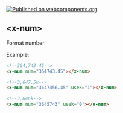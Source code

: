 [![Published on webcomponents.org][webcomponents-image]][webcomponents-url]

## \<x-num\>

Format number.

Example:
<!---
```
<custom-element-demo>
  <template>
    <script src="../webcomponentsjs/webcomponents-lite.js"></script>
    <script src="./demo/x-tag-components.js"></script>
    <next-code-block></next-code-block>
  </template>
</custom-element-demo>
```
-->
```html
<!--364,743.45-->
<x-num num="364743.45"></x-num>

<!--3,647.5k-->
<x-num num="3647456.45" usek="1"></x-num>

<!--3,646k-->
<x-num num="3645743" usek="0"></x-num>
```

[webcomponents-image]: https://img.shields.io/badge/webcomponents.org-published-blue.svg
[webcomponents-url]: https://beta.webcomponents.org/element/regou/x-num
